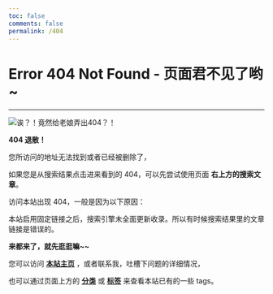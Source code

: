 ```yaml
---
toc: false
comments: false
permalink: /404
---
```


# Error 404 Not Found - 页面君不见了哟~

---------

![诶？！竟然给老娘弄出404？！](/images/404.jpg)

**404 退散！**

您所访问的地址无法找到或者已经被删除了，

如果您是从搜索结果点击进来看到的 404，可以先尝试使用页面 **右上方的搜索文章**。

访问本站出现 404，一般是因为以下原因：

本站启用固定链接之后，搜索引擎未全面更新收录。所以有时候搜索结果里的文章链接是错误的。

**来都来了，就先逛逛嘛~~**

您可以访问 [**本站主页**](/) ，或者联系我，吐槽下问题的详细情况，

也可以通过页面上方的 [**分类**](/categories/) 或 [**标签**](/tags/) 来查看本站已有的一些 tags。
